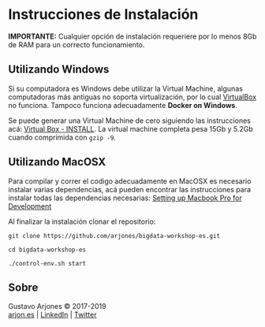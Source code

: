# Instrucciones de Instalación

**IMPORTANTE:** Cualquier opción de instalación requeriere por lo menos 8Gb de RAM para un correcto funcionamiento.

## Utilizando Windows

Si su computadora es Windows debe utilizar la Virtual Machine, algunas computadoras más antiguas no soporta virtualización, por lo cual [VirtualBox](https://www.virtualbox.org/) no funciona. Tampoco funciona adecuadamente **Docker on Windows**.

Se puede generar una Virtual Machine de cero siguiendo las instrucciones acá: [Virtual Box - INSTALL](./vm). La virtual machine completa pesa 15Gb y 5.2Gb cuando comprimida con `gzip -9`.

## Utilizando MacOSX

Para compilar y correr el codigo adecuadamente en MacOSX es necesario instalar varias dependencias, acá pueden encontrar las instrucciones para instalar todas las dependencias necesarias: [Setting up Macbook Pro for Development](https://arjon.es/2019/setting-up-macbook-pro-for-development/)

Al finalizar la instalación clonar el repositorio:

```shell
git clone https://github.com/arjones/bigdata-workshop-es.git

cd bigdata-workshop-es

./control-env.sh start
```

## Sobre
Gustavo Arjones &copy; 2017-2019  
[arjon.es](https://arjon.es) | [LinkedIn](http://linkedin.com/in/arjones/) | [Twitter](https://twitter.com/arjones)
